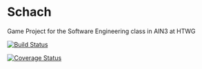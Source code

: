 # Schach


Game Project for the Software Engineering class in AIN3 at HTWG

[![Build Status](https://travis-ci.org/Schmidt-jan/Schach.svg?branch=master)](https://travis-ci.org/Schmidt-jan/Schach)

[![Coverage Status](https://coveralls.io/repos/github/Schmidt-jan/Schach/badge.svg?branch=master&kill_cache=1)](https://coveralls.io/github/Schmidt-jan/Schach?branch=master)
